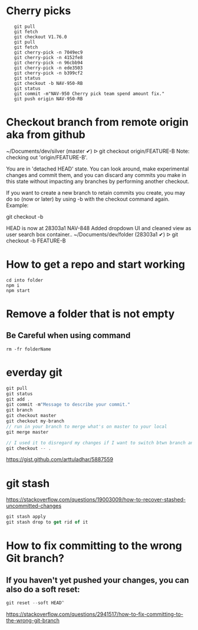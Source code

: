 # Cherry picks
```
   git pull
   git fetch
   git checkout V1.76.0
   git pull
   git fetch
   git cherry-pick -n 7049ec9
   git cherry-pick -n 4152fe8
   git cherry-pick -n 96cbb94
   git cherry-pick -n ede3503
   git cherry-pick -n b399cf2
   git status
   git checkout -b NAV-950-RB
   git status
   git commit -m"NAV-950 Cherry pick team spend amount fix."
   git push origin NAV-950-RB
```

# Checkout branch from remote origin aka from github
~/Documents/dev/silver (master ✔) ᐅ git checkout origin/FEATURE-B
Note: checking out 'origin/FEATURE-B'.

You are in 'detached HEAD' state. You can look around, make experimental
changes and commit them, and you can discard any commits you make in this
state without impacting any branches by performing another checkout.

If you want to create a new branch to retain commits you create, you may
do so (now or later) by using -b with the checkout command again. Example:

  git checkout -b <new-branch-name>

HEAD is now at 28303a1 NAV-848 Added dropdown UI and cleaned view as user search box container..
~/Documents/dev/folder (28303a1 ✔) ᐅ git checkout -b FEATURE-B

# How to get a repo and start working
```git clone repoName
cd into folder
npm i
npm start
```

# Remove a folder that is not empty
## Be Careful when using command
```rm -fr folderName```

# everday git
```js
git pull
git status
git add .
git commit -m"Message to describe your commit."
git branch
git checkout master
git checkout my-branch
// run in your branch to merge what's on master to your local
git merge master 

// I used it to disregard my changes if I want to switch btwn branch and master.
git checkout -- . 
```
https://gist.github.com/arttuladhar/5887559

# git stash
https://stackoverflow.com/questions/19003009/how-to-recover-stashed-uncommitted-changes

```js
git stash apply
git stash drop to get rid of it

```

# How to fix committing to the wrong Git branch?
## If you haven't yet pushed your changes, you can also do a soft reset:
```js
git reset --soft HEAD^

```
https://stackoverflow.com/questions/2941517/how-to-fix-committing-to-the-wrong-git-branch
